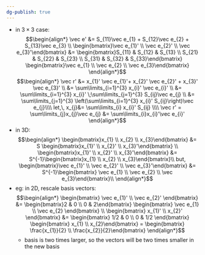 ```yaml
---
dg-publish: true
---
```

- in $3\times 3$ case:
$$\begin{align*}
		\vec e' &= S_{11}\vec e_{1} + S_{12}\vec e_{2} + S_{13}\vec e_{3} \\
		\begin{bmatrix}\vec e_{1}' \\ \vec e_{2}' \\ \vec e_{3}'\end{bmatrix} &= \begin{bmatrix}S_{11} & S_{12} & S_{13} \\ S_{21} & S_{22} & S_{23} \\ S_{31} & S_{32} & S_{33}\end{bmatrix} \begin{bmatrix}\vec e_{1} \\ \vec e_{2} \\ \vec e_{3}\end{bmatrix}
\end{align*}$$
$$\begin{align*}
		\vec r' &= x_{1}' \vec e_{1}'+ x_{2}' \vec e_{2}' + x_{3}' \vec e_{3}' \\
		&= \sum\limits_{i=1}^{3} x_{i}' \vec e_{i}' \\
		&= \sum\limits_{i=1}^{3} x_{i}' \;\sum\limits_{j=1}^{3} S_{ij}\vec e_{j} \\
		&= \sum\limits_{j=1}^{3} \left(\sum\limits_{i=1}^{3} x_{i}'  S_{ij}\right)\vec e_{j}\\\\
		let,\, x_{j}&= \sum\limits_{i} x_{i}' S_{ij} \\\\
		\vec r' = \sum\limits_{j}x_{j}\vec e_{j} &= \sum\limits_{i}x_{i}'\vec e_{i}'
	\end{align*}$$
- in 3D:
$$\begin{align*}
		\begin{bmatrix}x_{1} \\ x_{2} \\ x_{3}\end{bmatrix} &= S \begin{bmatrix}x_{1}' \\ x_{2}' \\ x_{3}'\end{bmatrix} \\
		\begin{bmatrix}x_{1}' \\ x_{2}' \\ x_{3}'\end{bmatrix} &= S^{-1}\begin{bmatrix}x_{1} \\ x_{2} \\ x_{3}\end{bmatrix}\\
		but,
		\begin{bmatrix}\vec e_{1}' \\ \vec e_{2}' \\ \vec e_{3}'\end{bmatrix} &= S^{-1}\begin{bmatrix} \vec e_{1} \\ \vec e_{2} \\ \vec e_{3}\end{bmatrix}\\
	\end{align*}$$
- eg: in 2D, rescale basis vectors:
$$\begin{align*}
		\begin{bmatrix} \vec e_{1}'  \\ \vec e_{2}' \end{bmatrix} &= \begin{bmatrix}2 & 0 \\ 0 & 2\end{bmatrix} \begin{bmatrix} \vec e_{1} \\ \vec e_{2} \end{bmatrix} \\
		\begin{bmatrix} x_{1}'  \\ x_{2}' \end{bmatrix} &= \begin{bmatrix} 1/2 & 0 \\ 0 & 1/2 \end{bmatrix} \begin{bmatrix} x_{1}  \\ x_{2}\end{bmatrix} = \begin{bmatrix} \frac{x_{1}}{2} \\ \frac{x_{2}}{2}\end{bmatrix}
	\end{align*}$$
	- basis is two times larger, so the vectors will be two times smaller in the new basis
